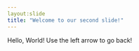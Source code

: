 ```yaml
---
layout:slide
title: "Welcome to our second slide!"
---
```

Hello, World!
Use the left arrow to go back!
